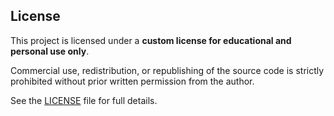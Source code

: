 ## License

This project is licensed under a **custom license for educational and personal use only**.

Commercial use, redistribution, or republishing of the source code is strictly prohibited without prior written permission from the author.

See the [LICENSE](LICENSE) file for full details.
